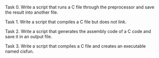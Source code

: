 Task 0. Write a script that runs a C file through the preprocessor and save the result into another file.

Task 1. Write a script that compiles a C file but does not link.

Task 2. Write a script that generates the assembly code of a C code and save it in an output file.

Task 3. Write a script that compiles a C file and creates an executable named cisfun.

